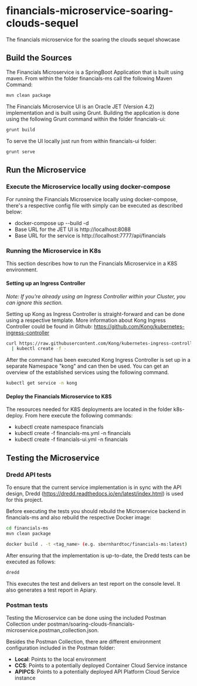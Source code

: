 # financials-microservice-soaring-clouds-sequel
The financials microservice for the soaring the clouds sequel showcase

## Build the Sources

The Financials Microservice is a SpringBoot Application that is built using maven.
From within the folder financials-ms call the following Maven Command:

```bash
mvn clean package
```

The Financials Microservice UI is an Oracle JET (Version 4.2) implementation and is
built using Grunt. Building the application is done using the following Grunt command within the folder financials-ui:

```bash
grunt build
```

To serve the UI locally just run from within financials-ui folder:

```bash
grunt serve
```

## Run the Microservice

### Execute the Microservice locally using docker-compose
For running the Financials Microservice locally using docker-compose, there's a respective config file with simply can be executed as described below:

 * docker-compose up --build -d
 * Base URL for the JET UI is http://localhost:8088
 * Base URL for the service is http://localhost:7777/api/financials

### Running the Microservice in K8s
This section describes how to run the Financials Microservice in a K8S environment.

#### Setting up an Ingress Controller
*Note: If you're already using an Ingress Controller within your Cluster, you can ignore this section.*

Setting up Kong as Ingress Controller is straight-forward and can be done using a respective template. More information about Kong Ingress Controller could be found in Github: https://github.com/Kong/kubernetes-ingress-controller

```bash
curl https://raw.githubusercontent.com/Kong/kubernetes-ingress-controller/master/deploy/single/all-in-one-postgres.yaml \
  | kubectl create -f -
```

After the command has been executed Kong Ingress Controller is set up in a separate Namespace "kong" and can then be used. You can get an overview of the established services using the following command.

```bash
kubectl get service -n kong
```
#### Deploy the Financials Microservice to K8S
The resources needed for K8S deployments are located in the folder k8s-deploy. From here execute the following commands:

  * kubectl create namespace financials
  * kubectl create -f financials-ms.yml -n financials
  * kubectl create -f financials-ui.yml -n financials

## Testing the Microservice

### Dredd API tests

To ensure that the current service implementation is in sync with the API design, Dredd (https://dredd.readthedocs.io/en/latest/index.html) is used for this project.

Before executing the tests you should rebuild the Microservice backend in financials-ms and also
rebuild the respective Docker image:

```bash
cd financials-ms
mvn clean package

docker build . -t <tag_name> (e.g. sbernhardtoc/financials-ms:latest)
```
After ensuring that the implementation is up-to-date, the Dredd tests can be executed as follows:

```bash
dredd
```

This executes the test and delivers an test report on the console level. It also generates a test report
in Apiary.

### Postman tests

Testing the Microservice can be done using the included Postman Collection under  postman/soaring-clouds-financials-microservice.postman_collection.json.

Besides the Postman Collection, there are different environment configuration included in the Postman folder:

 * **Local**: Points to the local environment
 * **CCS**: Points to a potentially deployed Container Cloud Service instance
 * **APIPCS**: Points to a potentially deployed API Platform Cloud Service instance
